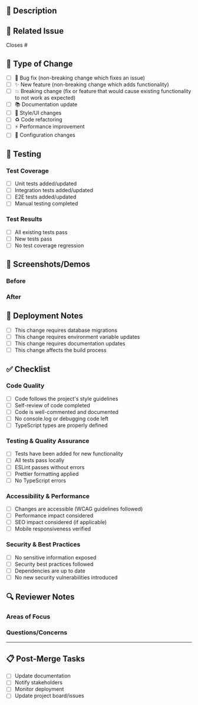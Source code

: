 ## 📝 Description

<!-- Provide a brief description of the changes in this PR -->

## 🔗 Related Issue

<!-- Link to the related issue if applicable -->

Closes #

## 🧪 Type of Change

<!-- Mark the relevant option with an "x" -->

- [ ] 🐛 Bug fix (non-breaking change which fixes an issue)
- [ ] ✨ New feature (non-breaking change which adds functionality)
- [ ] 💥 Breaking change (fix or feature that would cause existing functionality to not work as expected)
- [ ] 📚 Documentation update
- [ ] 🎨 Style/UI changes
- [ ] ♻️ Code refactoring
- [ ] ⚡ Performance improvement
- [ ] 🔧 Configuration changes

## 🧪 Testing

<!-- Describe the tests you ran and how to reproduce them -->

### Test Coverage

- [ ] Unit tests added/updated
- [ ] Integration tests added/updated
- [ ] E2E tests added/updated
- [ ] Manual testing completed

### Test Results

- [ ] All existing tests pass
- [ ] New tests pass
- [ ] No test coverage regression

## 📱 Screenshots/Demos

<!-- Add screenshots or GIFs for UI changes -->

### Before

<!-- Screenshot of the current state -->

### After

<!-- Screenshot of the new state -->

## 🚀 Deployment Notes

<!-- Any special instructions for deployment -->

- [ ] This change requires database migrations
- [ ] This change requires environment variable updates
- [ ] This change requires documentation updates
- [ ] This change affects the build process

## ✅ Checklist

<!-- Mark completed items with an "x" -->

### Code Quality

- [ ] Code follows the project's style guidelines
- [ ] Self-review of code completed
- [ ] Code is well-commented and documented
- [ ] No console.log or debugging code left
- [ ] TypeScript types are properly defined

### Testing & Quality Assurance

- [ ] Tests have been added for new functionality
- [ ] All tests pass locally
- [ ] ESLint passes without errors
- [ ] Prettier formatting applied
- [ ] No TypeScript errors

### Accessibility & Performance

- [ ] Changes are accessible (WCAG guidelines followed)
- [ ] Performance impact considered
- [ ] SEO impact considered (if applicable)
- [ ] Mobile responsiveness verified

### Security & Best Practices

- [ ] No sensitive information exposed
- [ ] Security best practices followed
- [ ] Dependencies are up to date
- [ ] No new security vulnerabilities introduced

## 🔍 Reviewer Notes

<!-- Additional context for reviewers -->

### Areas of Focus

<!-- Highlight specific areas you'd like reviewers to focus on -->

### Questions/Concerns

<!-- Any questions or concerns about the implementation -->

---

## 📋 Post-Merge Tasks

<!-- Tasks to be completed after the PR is merged -->

- [ ] Update documentation
- [ ] Notify stakeholders
- [ ] Monitor deployment
- [ ] Update project board/issues
